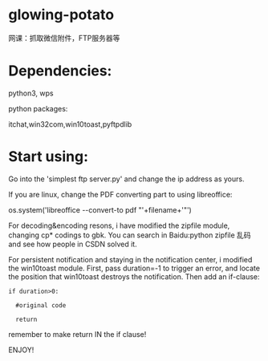 # glowing-potato
网课：抓取微信附件，FTP服务器等

# Dependencies:

python3, wps

python packages:

  itchat,win32com,win10toast,pyftpdlib
  
# Start using:

Go into the 'simplest ftp server.py' and change the ip address as yours. 

If you are linux, change the PDF converting part to using libreoffice:

  os.system('libreoffice --convert-to pdf "'+filename+'"')
  
For decoding&encoding resons, i have modified the zipfile module, changing cp* codings to gbk. You can search in Baidu:python zipfile 乱码 and see how people in CSDN solved it. 

For persistent notification and staying in the notification center, i modified the win10toast module. First, pass duration=-1 to trigger an error, and locate the position that win10toast destroys the notification. Then add an if-clause:

    if duration>0:

      #original code

      return

remember to make return IN the if clause! 

ENJOY!

